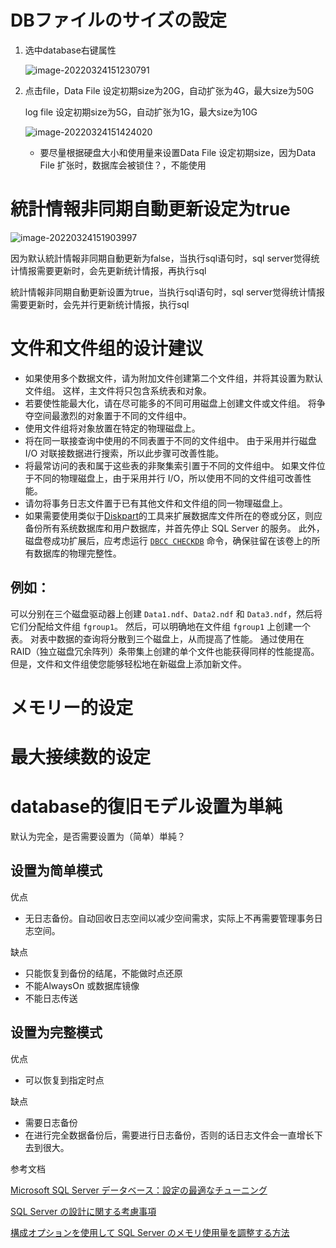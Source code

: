 # DBファイルのサイズの設定

1. 选中database右键属性

   ![image-20220324151230791](D:\github\knowhow\db\mssql\databaseの物理設計.assets\image-20220324151230791.png)

2. 点击file，Data File 设定初期size为20G，自动扩张为4G，最大size为50G

   log file 设定初期size为5G，自动扩张为1G，最大size为10G

   ![image-20220324151424020](D:\github\knowhow\db\mssql\databaseの物理設計.assets\image-20220324151424020.png)

   - 要尽量根据硬盘大小和使用量来设置Data File 设定初期size，因为Data File 扩张时，数据库会被锁住？，不能使用

# 統計情報非同期自動更新设定为true

![image-20220324151903997](D:\github\knowhow\db\mssql\databaseの物理設計.assets\image-20220324151903997.png)

因为默认統計情報非同期自動更新为false，当执行sql语句时，sql server觉得统计情报需要更新时，会先更新统计情报，再执行sql

統計情報非同期自動更新设置为true，当执行sql语句时，sql server觉得统计情报需要更新时，会先并行更新统计情报，执行sql

# 文件和文件组的设计建议

- 如果使用多个数据文件，请为附加文件创建第二个文件组，并将其设置为默认文件组。 这样，主文件将只包含系统表和对象。
- 若要使性能最大化，请在尽可能多的不同可用磁盘上创建文件或文件组。 将争夺空间最激烈的对象置于不同的文件组中。
- 使用文件组将对象放置在特定的物理磁盘上。
- 将在同一联接查询中使用的不同表置于不同的文件组中。 由于采用并行磁盘 I/O 对联接数据进行搜索，所以此步骤可改善性能。
- 将最常访问的表和属于这些表的非聚集索引置于不同的文件组中。 如果文件位于不同的物理磁盘上，由于采用并行 I/O，所以使用不同的文件组可改善性能。
- 请勿将事务日志文件置于已有其他文件和文件组的同一物理磁盘上。
- 如果需要使用类似于[Diskpart](https://docs.microsoft.com/zh-cn/windows-server/administration/windows-commands/diskpart)的工具来扩展数据库文件所在的卷或分区，则应备份所有系统数据库和用户数据库，并首先停止 SQL Server 的服务。 此外，磁盘卷成功扩展后，应考虑运行 [`DBCC CHECKDB`](https://docs.microsoft.com/zh-cn/sql/t-sql/database-console-commands/dbcc-checkdb-transact-sql?view=sql-server-2016) 命令，确保驻留在该卷上的所有数据库的物理完整性。

## 例如：

 可以分别在三个磁盘驱动器上创建 `Data1.ndf`、`Data2.ndf` 和 `Data3.ndf`，然后将它们分配给文件组 `fgroup1`。 然后，可以明确地在文件组 `fgroup1` 上创建一个表。 对表中数据的查询将分散到三个磁盘上，从而提高了性能。 通过使用在 RAID（独立磁盘冗余阵列）条带集上创建的单个文件也能获得同样的性能提高。 但是，文件和文件组使您能够轻松地在新磁盘上添加新文件。

# メモリー的设定



# 最大接续数的设定



# database的復旧モデル设置为単純

默认为完全，是否需要设置为（简单）単純？

## 设置为简单模式

优点

- 无日志备份。自动回收日志空间以减少空间需求，实际上不再需要管理事务日志空间。

缺点

- 只能恢复到备份的结尾，不能做时点还原
- 不能AlwaysOn 或数据库镜像
- 不能日志传送

## 设置为完整模式

优点

- 可以恢复到指定时点

缺点

- 需要日志备份
- 在进行完全数据备份后，需要进行日志备份，否则的话日志文件会一直增长下去到很大。



参考文档

[Microsoft SQL Server データベース：設定の最適なチューニング](https://experienceleague.adobe.com/docs/experience-manager-64/forms/administrator-help/maintain-aem-forms-database/microsoft-sql-server-database-fine.html?lang=ja)

[SQL Server の設計に関する考慮事項](https://docs.microsoft.com/ja-jp/system-center/scom/plan-sqlserver-design?view=sc-om-2019)

[構成オプションを使用して SQL Server のメモリ使用量を調整する方法](https://support.microsoft.com/ja-jp/topic/%E6%A7%8B%E6%88%90%E3%82%AA%E3%83%97%E3%82%B7%E3%83%A7%E3%83%B3%E3%82%92%E4%BD%BF%E7%94%A8%E3%81%97%E3%81%A6-sql-server-%E3%81%AE%E3%83%A1%E3%83%A2%E3%83%AA%E4%BD%BF%E7%94%A8%E9%87%8F%E3%82%92%E8%AA%BF%E6%95%B4%E3%81%99%E3%82%8B%E6%96%B9%E6%B3%95-d82cc37a-489d-b15f-7166-9a58044ebf5f)

